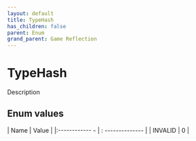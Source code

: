 ```yaml
---
layout: default
title: TypeHash
has_children: false
parent: Enum
grand_parent: Game Reflection
---
```

# TypeHash
Description 

## Enum values
| Name | Value |
|:------------ - | : -------------- |
| INVALID | 0 |
